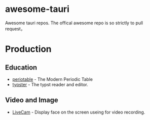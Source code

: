 # awesome-tauri
Awesome tauri repos. 
The offical awesome repo is so strictly to pull request，




# Production

## Education

- [periotable](https://github.com/GervinFung/periotable/releases)  - The Modern Periodic Table
- [typster](https://github.com/wflixu/typster/releases)  - The typst reader and editor.

## Video and Image

- [LiveCam](https://github.com/wflixu/LiveCam/releases)  - Display face  on the screen useing for video recording.


